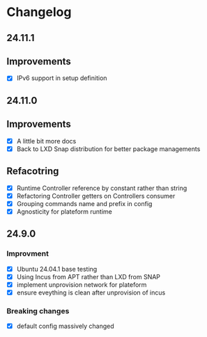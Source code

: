 # Changelog

## 24.11.1

## Improvements

- [x] IPv6 support in setup definition

## 24.11.0

## Improvements

- [x] A little bit more docs
- [x] Back to LXD Snap distribution for better package managements

## Refacotring

- [x] Runtime Controller reference by constant rather than string
- [x] Refactoring Controller getters on Controllers consumer
- [x] Grouping commands name and prefix in config
- [x] Agnosticity for plateform runtime

## 24.9.0

### Improvment

- [x] Ubuntu 24.04.1 base testing
- [x] Using Incus from APT rather than LXD from SNAP
- [x] implement unprovision network for plateform
- [x] ensure eveything is clean after unprovision of incus

### Breaking changes

- [x] default config massively changed

